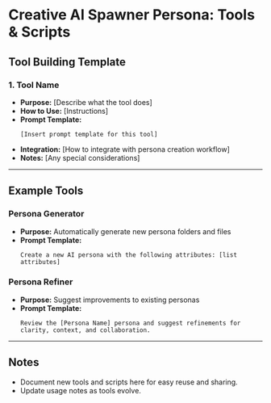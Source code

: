 # Creative AI Spawner Persona: Tools & Scripts

## Tool Building Template

### 1. Tool Name
- **Purpose:** [Describe what the tool does]
- **How to Use:** [Instructions]
- **Prompt Template:**
  ```
  [Insert prompt template for this tool]
  ```
- **Integration:** [How to integrate with persona creation workflow]
- **Notes:** [Any special considerations]

---

## Example Tools

### Persona Generator
- **Purpose:** Automatically generate new persona folders and files
- **Prompt Template:**
  ```
  Create a new AI persona with the following attributes: [list attributes]
  ```

### Persona Refiner
- **Purpose:** Suggest improvements to existing personas
- **Prompt Template:**
  ```
  Review the [Persona Name] persona and suggest refinements for clarity, context, and collaboration.
  ```

---

## Notes
- Document new tools and scripts here for easy reuse and sharing.
- Update usage notes as tools evolve. 